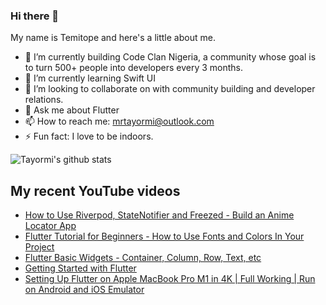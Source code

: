 ### Hi there 👋

My name is Temitope and here's a little about me.

- 🔭 I’m currently building Code Clan Nigeria, a community whose goal is to turn 500+ people into developers every 3 months.
- 🌱 I’m currently learning Swift UI
- 👯 I’m looking to collaborate on with community building and developer relations.
- 💬 Ask me about Flutter
- 📫 How to reach me: mrtayormi@outlook.com
- ⚡ Fun fact: I love to be indoors.

![Tayormi's github stats](https://github-readme-stats.vercel.app/api?username=tayormi&show_icons=true&hide_border=true&theme=dark)

## My recent YouTube videos
<!-- BLOG-POST-LIST:START -->
- [How to Use Riverpod, StateNotifier and Freezed - Build an Anime Locator App](https://www.youtube.com/watch?v=a7je_Eui3Oo)
- [Flutter Tutorial for Beginners - How to Use Fonts and Colors In Your Project](https://www.youtube.com/watch?v=EK6drFGvIjw)
- [Flutter Basic Widgets - Container, Column, Row, Text, etc](https://www.youtube.com/watch?v=XmkfesxfSXc)
- [Getting Started with Flutter](https://www.youtube.com/watch?v=iGCsVisY6g4)
- [Setting Up Flutter on Apple MacBook Pro M1 in 4K | Full Working | Run on Android and iOS Emulator](https://www.youtube.com/watch?v=cUInWMhEtyw)
<!-- BLOG-POST-LIST:END -->
